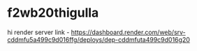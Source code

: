 # f2wb20thigulla
hi
render server link - https://dashboard.render.com/web/srv-cddmfu5a499c9d016ffg/deploys/dep-cddmfuta499c9d016g20
